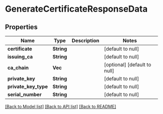 # GenerateCertificateResponseData

## Properties
Name | Type | Description | Notes
------------ | ------------- | ------------- | -------------
**certificate** | **String** |  | [default to null]
**issuing_ca** | **String** |  | [default to null]
**ca_chain** | **Vec<String>** |  | [optional] [default to null]
**private_key** | **String** |  | [default to null]
**private_key_type** | **String** |  | [default to null]
**serial_number** | **String** |  | [default to null]

[[Back to Model list]](../README.md#documentation-for-models) [[Back to API list]](../README.md#documentation-for-api-endpoints) [[Back to README]](../README.md)



